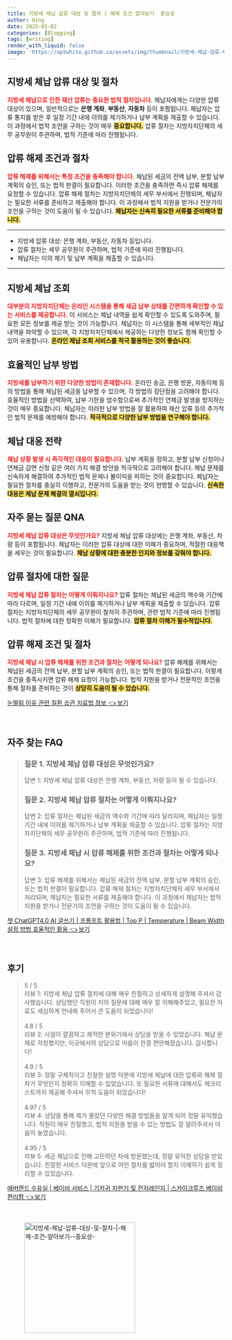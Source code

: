 ```yaml
---
title: 지방세 체납 압류 대상 및 절차 | 해제 조건 알아보기  중요성 
author: bing
date: 2025-02-02
categories: [Blogging]
tags: [writing]
render_with_liquid: false
image: 'https://aptwhite.github.io/assets/img/thumbnail/지방세-체납-압류-대상-및-절차-|-해제-조건-알아보기--중요성-.webp'
---
```



<h2 id='지방세_체납_압류_대상_및_절차'>지방세 체납 압류 대상 및 절차</h2>

<p><b><span style="color: #ee2323;">지방세 체납으로 인한 재산 압류는 중요한 법적 절차입니다.</span></b> 체납자에게는 다양한 압류 대상이 있으며, 일반적으로는 <b>은행 계좌</b>, <b>부동산</b>, <b>자동차</b> 등이 포함됩니다. 체납자는 압류 통지를 받은 후 일정 기간 내에 이의를 제기하거나 납부 계획을 제출할 수 있습니다. 이 과정에서 법적 조언을 구하는 것이 매우 <b><span style="background-color: #ffe066;">중요합니다.</span></b> 압류 절차는 지방자치단체의 세무 공무원이 주관하며, 법적 기준에 따라 진행됩니다.</p>

<h2 id='압류_해제_조건과_절차'>압류 해제 조건과 절차</h2>

<p><b><span style="color: #ee2323;">압류 해제를 위해서는 특정 조건을 충족해야 합니다.</span></b> 체납된 세금의 전액 납부, 분할 납부 계획의 승인, 또는 법적 판결이 필요합니다. 이러한 조건을 충족하면 즉시 압류 해제를 요청할 수 있습니다. 압류 해제 절차는 지방자치단체의 세무 부서에서 진행되며, 체납자는 필요한 서류를 준비하고 제출해야 합니다. 이 과정에서 법적 지원을 받거나 전문가의 조언을 구하는 것이 도움이 될 수 있습니다. <b><span style="background-color: #ffe066;">체납자는 신속히 필요한 서류를 준비해야 합니다.</span></b></p>

<hr />

<ul>
    <li>지방세 압류 대상: 은행 계좌, 부동산, 자동차 등입니다.</li>
    <li>압류 절차는 세무 공무원이 주관하며, 법적 기준에 따라 진행됩니다.</li>
    <li>체납자는 이의 제기 및 납부 계획을 제출할 수 있습니다.</li>
</ul>

<hr />

<h2 id='지방세_체납_조회'>지방세 체납 조회</h2>

<p><b><span style="color: #ee2323;">대부분의 지방자치단체는 온라인 시스템을 통해 세금 납부 상태를 간편하게 확인할 수 있는 서비스를 제공합니다.</span></b> 이 서비스는 체납 내역을 쉽게 확인할 수 있도록 도와주며, 필요한 모든 정보를 제공 받는 것이 가능합니다. 체납자는 이 시스템을 통해 세부적인 체납 내역을 파악할 수 있으며, 각 지방자치단체에서 제공하는 다양한 정보도 함께 확인할 수 있어 유용합니다. <b><span style="background-color: #ffe066;">온라인 체납 조회 서비스를 적극 활용하는 것이 좋습니다.</span></b></p>

<h2 id='효율적인_납부_방법'>효율적인 납부 방법</h2>

<p><b><span style="color: #ee2323;">지방세를 납부하기 위한 다양한 방법이 존재합니다.</span></b> 온라인 송금, 은행 방문, 자동이체 등의 방법을 통해 체납된 세금을 납부할 수 있으며, 각 방법의 장단점을 고려해야 합니다. 효율적인 방법을 선택하여, 납부 기한을 엄수함으로써 추가적인 연체금 발생을 방지하는 것이 매우 중요합니다. 체납자는 이러한 납부 방법을 잘 활용하여 재산 압류 등의 추가적인 법적 문제를 예방해야 합니다. <b><span style="background-color: #ffe066;">적극적으로 다양한 납부 방법을 연구해야 합니다.</span></b></p>

<h2 id='체납_대응_전략'>체납 대응 전략</h2>

<p><b><span style="color: #ee2323;">체납 상황 발생 시 즉각적인 대응이 필요합니다.</span></b> 납부 계획을 정하고, 분할 납부 신청이나 연체금 감면 신청 같은 여러 가지 해결 방안을 적극적으로 고려해야 합니다. 체납 문제를 신속하게 해결하여 추가적인 법적 문제나 불이익을 피하는 것이 중요합니다. 체납자는 필요한 절차를 충실히 이행하고, 전문가의 도움을 받는 것이 현명할 수 있습니다. <b><span style="background-color: #ffe066;">신속한 대응은 체납 문제 해결의 열쇠입니다.</span></b></p>

<h2 id='자주_묻는_질문_QNA'>자주 묻는 질문 QNA</h2>

<p><b><span style="color: #ee2323;">지방세 체납 압류 대상은 무엇인가요?</span></b> 지방세 체납 압류 대상에는 은행 계좌, 부동산, 차량 등이 포함됩니다. 체납자는 이러한 압류 대상에 대한 이해가 중요하며, 적절한 대응책을 세우는 것이 필요합니다. <b><span style="background-color: #ffe066;">체납 상황에 대한 충분한 인지와 정보를 갖춰야 합니다.</span></b></p>

<h2 id='압류_절차_에_대한_질문'>압류 절차에 대한 질문</h2>

<p><b><span style="color: #ee2323;">지방세 체납 압류 절차는 어떻게 이뤄지나요?</span></b> 압류 절차는 체납된 세금의 액수와 기간에 따라 다르며, 일정 기간 내에 이의를 제기하거나 납부 계획을 제출할 수 있습니다. 압류 절차는 지방자치단체의 세무 공무원이 철저히 주관하며, 관련 법적 기준에 따라 진행됩니다. 법적 절차에 대한 정확한 이해가 필요합니다. <b><span style="background-color: #ffe066;">압류 절차 이해가 필수적입니다.</span></b></p>

<h2 id='압류_해제_조건_및_절차'>압류 해제 조건 및 절차</h2>

<p><b><span style="color: #ee2323;">지방세 체납 시 압류 해제를 위한 조건과 절차는 어떻게 되나요?</span></b> 압류 해제를 위해서는 체납된 세금의 전액 납부, 분할 납부 계획의 승인, 또는 법적 판결이 필요합니다. 이렇게 조건을 충족시키면 압류 해제 요청이 가능합니다. 법적 지원을 받거나 전문적인 조언을 통해 절차를 준비하는 것이 <b><span style="background-color: #ffe066;">상당히 도움이 될 수 있습니다.</span></b></p>


<p><a class="click-button" title="눈떨림 이유 관련 질환 습관 치료법 정보" href="https://aptwhite.github.io/posts/%EB%88%88%EB%96%A8%EB%A6%BC-%EC%9D%B4%EC%9C%A0-%EA%B4%80%EB%A0%A8-%EC%A7%88%ED%99%98-%EC%8A%B5%EA%B4%80-%EC%B9%98%EB%A3%8C%EB%B2%95-%EC%A0%95%EB%B3%B4/" rel="dofollow">눈떨림 이유 관련 질환 습관 치료법 정보 👈 보기</a></p><br>
<h2 id='자주_찾는_FAQ'>자주 찾는 FAQ</h2>
<div itemscope="" itemtype="https://schema.org/FAQPage"> 
<blockquote> 
<div itemscope="" itemprop="mainEntity" itemtype="https://schema.org/Question"> 
<h3 itemprop="name">질문 1. 지방세 체납 압류 대상은 무엇인가요?</h3> 
<div itemscope="" itemprop="acceptedAnswer" itemtype="https://schema.org/Answer"> 
<span itemprop="text"> 
<p>답변 1: 지방세 체납 압류 대상은 은행 계좌, 부동산, 차량 등이 될 수 있습니다.</p> 
</span> 
</div> 
</div> 
<div itemscope="" itemprop="mainEntity" itemtype="https://schema.org/Question"> 
<h3 itemprop="name">질문 2. 지방세 체납 압류 절차는 어떻게 이뤄지나요?</h3> 
<div itemscope="" itemprop="acceptedAnswer" itemtype="https://schema.org/Answer"> 
<span itemprop="text"> 
<p>답변 2: 압류 절차는 체납된 세금의 액수와 기간에 따라 달라지며, 체납자는 일정 기간 내에 이의를 제기하거나 납부 계획을 제출할 수 있습니다. 압류 절차는 지방자치단체의 세무 공무원이 주관하며, 법적 기준에 따라 진행됩니다.</p> 
</span> 
</div> 
</div> 
<div itemscope="" itemprop="mainEntity" itemtype="https://schema.org/Question"> 
<h3 itemprop="name">질문 3. 지방세 체납 시 압류 해제를 위한 조건과 절차는 어떻게 되나요?</h3> 
<div itemscope="" itemprop="acceptedAnswer" itemtype="https://schema.org/Answer"> 
<span itemprop="text"> 
<p>답변 3: 압류 해제를 위해서는 체납된 세금의 전액 납부, 분할 납부 계획의 승인, 또는 법적 판결이 필요합니다. 압류 해제 절차는 지방자치단체의 세무 부서에서 처리되며, 체납자는 필요한 서류를 제출해야 합니다. 이 과정에서 체납자는 법적 지원을 받거나 전문가의 조언을 구하는 것이 도움이 될 수 있습니다.</p> 
</span> 
</div> 
</div> 
</blockquote> 
</div>
<p><a class="click-button" title="챗 ChatGPT4.0 AI 글쓰기 | 프롬프트 활용법 | Top P | Temperature | Beam Width 설정 방법 효율적인 활용" href="https://aptwhite.github.io/posts/%EC%B1%97-ChatGPT4.0-AI-%EA%B8%80%EC%93%B0%EA%B8%B0-%ED%94%84%EB%A1%AC%ED%94%84%ED%8A%B8-%ED%99%9C%EC%9A%A9%EB%B2%95-Top-P-Temperature-Beam-Width-%EC%84%A4%EC%A0%95-%EB%B0%A9%EB%B2%95-%ED%9A%A8%EC%9C%A8%EC%A0%81%EC%9D%B8-%ED%99%9C%EC%9A%A9/" rel="dofollow">챗 ChatGPT4.0 AI 글쓰기 | 프롬프트 활용법 | Top P | Temperature | Beam Width 설정 방법 효율적인 활용 👈 보기</a></p><br>
<h2 id='후기'>후기</h2>
<div itemscope itemtype="https://schema.org/Product">
  <blockquote>
  <div itemprop="review" itemscope itemtype="https://schema.org/Review">
      <div itemprop="reviewRating" itemscope itemtype="https://schema.org/Rating"> <span itemprop="ratingValue">5</span> / <span itemprop="bestRating">5</span> </div>
      <span itemprop="reviewBody">리뷰 1: 지방세 체납 압류 절차에 대해 매우 친절하고 상세하게 설명해 주셔서 감사했습니다. 상담했던 직원이 저의 질문에 대해 매우 잘 이해해주었고, 필요한 자료도 세심하게 안내해 주어서 큰 도움이 되었습니다!</span>
  </div>
  <br>
  <div itemprop="review" itemscope itemtype="https://schema.org/Review">
      <div itemprop="reviewRating" itemscope itemtype="https://schema.org/Rating"> <span itemprop="ratingValue">4.8</span> / <span itemprop="bestRating">5</span> </div>
      <span itemprop="reviewBody">리뷰 2: 시설이 깔끔하고 쾌적한 분위기에서 상담을 받을 수 있었습니다. 체납 문제로 걱정했지만, 이곳에서의 상담으로 마음이 한결 편안해졌습니다. 감사합니다!</span>
  </div>
  <br>
  <div itemprop="review" itemscope itemtype="https://schema.org/Review">
      <div itemprop="reviewRating" itemscope itemtype="https://schema.org/Rating"> <span itemprop="ratingValue">4.9</span> / <span itemprop="bestRating">5</span> </div>
      <span itemprop="reviewBody">리뷰 3: 정말 구체적이고 친철한 설명 덕분에 지방세 체납에 대한 압류와 해제 절차가 무엇인지 정확히 이해할 수 있었습니다. 또 필요한 서류에 대해서도 체크리스트까지 제공해 주셔서 무척 도움이 되었습니다!</span>
  </div>
  <br>
  <div itemprop="review" itemscope itemtype="https://schema.org/Review">
      <div itemprop="reviewRating" itemscope itemtype="https://schema.org/Rating"> <span itemprop="ratingValue">4.97</span> / <span itemprop="bestRating">5</span> </div>
      <span itemprop="reviewBody">리뷰 4: 상담을 통해 제가 몰랐던 다양한 해결 방법들을 알게 되어 정말 유익했습니다. 직원이 매우 친절했고, 법적 지원을 받을 수 있는 방법도 잘 알려주셔서 마음이 놓였습니다.</span>
  </div>
  <br>
  <div itemprop="review" itemscope itemtype="https://schema.org/Review">
      <div itemprop="reviewRating" itemscope itemtype="https://schema.org/Rating"> <span itemprop="ratingValue">4.95</span> / <span itemprop="bestRating">5</span> </div>
      <span itemprop="reviewBody">리뷰 5: 세금 체납으로 인해 고민하던 차에 방문했는데, 정말 유익한 상담을 받았습니다. 친절한 서비스 덕분에 앞으로 어떤 절차를 밟아야 할지 이해하기 쉽게 정리할 수 있었습니다.</span>
  </div>
  </blockquote>
</div>
<p><a class="click-button" title="에버랜드 수유실 | 베이비 서비스 | 기저귀 자판기 및 전자레인지 | 스카이크루즈 베이비 편리함" href="https://aptwhite.github.io/posts/%EC%97%90%EB%B2%84%EB%9E%9C%EB%93%9C-%EC%88%98%EC%9C%A0%EC%8B%A4-%EB%B2%A0%EC%9D%B4%EB%B9%84-%EC%84%9C%EB%B9%84%EC%8A%A4-%EA%B8%B0%EC%A0%80%EA%B7%80-%EC%9E%90%ED%8C%90%EA%B8%B0-%EB%B0%8F-%EC%A0%84%EC%9E%90%EB%A0%88%EC%9D%B8%EC%A7%80-%EC%8A%A4%EC%B9%B4%EC%9D%B4%ED%81%AC%EB%A3%A8%EC%A6%88-%EB%B2%A0%EC%9D%B4%EB%B9%84-%ED%8E%B8%EB%A6%AC%ED%95%A8/" rel="dofollow">에버랜드 수유실 | 베이비 서비스 | 기저귀 자판기 및 전자레인지 | 스카이크루즈 베이비 편리함 👈 보기</a></p><br>
<figure class="image"><img src="https://aptwhite.github.io/assets/img/thumbnail/지방세-체납-압류-대상-및-절차-|-해제-조건-알아보기--중요성-.webp" alt="지방세-체납-압류-대상-및-절차-|-해제-조건-알아보기--중요성-" width="256" height="256"></figure>